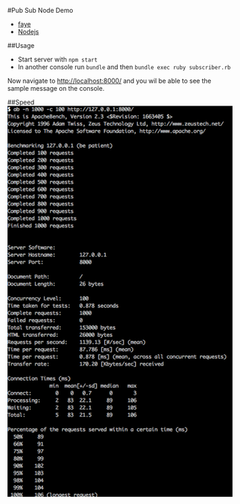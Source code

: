 #Pub Sub Node Demo

- [faye](http://faye.jcoglan.com)
- [Nodejs](https://nodejs.org/en/)

##Usage

- Start server with `npm start`
- In another console run `bundle` and then `bundle exec ruby subscriber.rb`

Now navigate to [http://localhost:8000/](http://localhost:8000/) and you wil be able to see the sample message on the console.

##Speed
![Speed](./ab_speed.png)